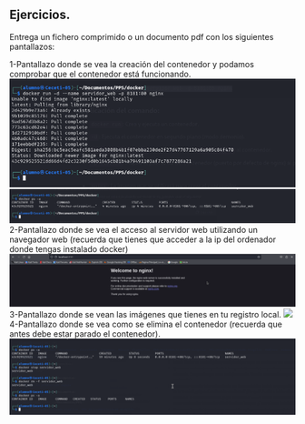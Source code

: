 ## Ejercicios.
Entrega un fichero comprimido o un documento pdf con los siguientes pantallazos:

1-Pantallazo donde se vea la creación del contenedor y podamos comprobar que el contenedor está funcionando.
![](Imagenes/imagen1.png)
![](Imagenes/imagen2.png)
2-Pantallazo donde se vea el acceso al servidor web utilizando un navegador web (recuerda que tienes que acceder a la ip del
 ordenador donde tengas instalado docker)
 ![](Imagenes/imagen3.png)
3-Pantallazo donde se vean las imágenes que tienes en tu registro local.
![](Imagenes/imagen.png)
4-Pantallazo donde se vea como se elimina el contenedor (recuerda que antes debe estar parado el contenedor).
![](Imagenes/imagen5.png)
